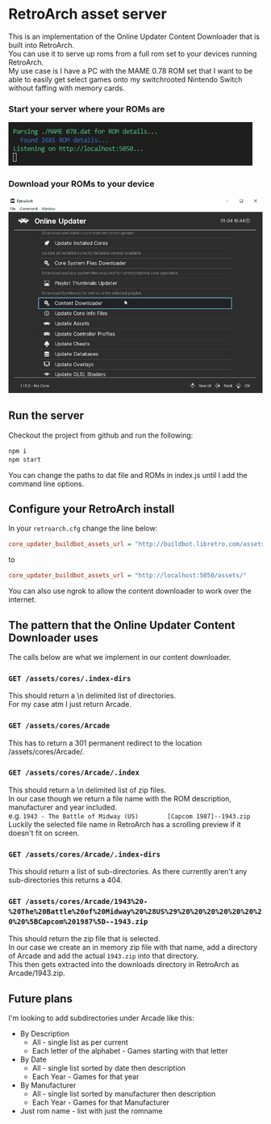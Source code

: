 # RetroArch asset server

This is an implementation of the Online Updater Content Downloader that is built into RetroArch.  
You can use it to serve up roms from a full rom set to your devices running RetroArch.  
My use case is I have a PC with the MAME 0.78 ROM set that I want to be able to easily get select games onto my switchrooted Nintendo Switch without faffing with memory cards.  

### Start your server where your ROMs are  
![Asset Server](/resources/start.png "Asset Server")  
### Download your ROMs to your device  
![Content Downloader](/resources/asset-server.gif "Content Downloader")

## Run the server
Checkout the project from github and run the following:
``` bash
npm i
npm start
```
You can change the paths to dat file and ROMs in index.js until I add the command line options.

## Configure your RetroArch install
In your `retroarch.cfg` change the line below:
``` ini
core_updater_buildbot_assets_url = "http://buildbot.libretro.com/assets/"
```
to
``` ini
core_updater_buildbot_assets_url = "http://localhost:5050/assets/"
```

You can also use ngrok to allow the content downloader to work over the internet.

## The pattern that the Online Updater Content Downloader uses
The calls below are what we implement in our content downloader.

### `GET /assets/cores/.index-dirs`
This should return a \n delimited list of directories.  
For my case atm I just return Arcade.

### `GET /assets/cores/Arcade`
This has to return a 301 permanent redirect to the location /assets/cores/Arcade/.

### `GET /assets/cores/Arcade/.index`
This should return a \n delimited list of zip files.  
In our case though we return a file name with the ROM description, manufacturer and year included.  
e.g. `1943 - The Battle of Midway (US)        [Capcom 1987]--1943.zip`  
Luckily the selected file name in RetroArch has a scrolling preview if it doesn't fit on screen.

### `GET /assets/cores/Arcade/.index-dirs`
This should return a list of sub-directories.
As there currently aren't any sub-directories this returns a 404.

### `GET /assets/cores/Arcade/1943%20-%20The%20Battle%20of%20Midway%20%28US%29%20%20%20%20%20%20%20%20%5BCapcom%201987%5D--1943.zip`
This should return the zip file that is selected.  
In our case we create an in memory zip file with that name, add a directory of Arcade and add the actual `1943.zip` into that directory.  
This then gets extracted into the downloads directory in RetroArch as Arcade/1943.zip.

## Future plans
I'm looking to add subdirectories under Arcade like this:
* By Description
  * All - single list as per current
  * Each letter of the alphabet - Games starting with that letter
* By Date
  * All - single list sorted by date then description
  * Each Year - Games for that year
* By Manufacturer
  * All - single list sorted by manufacturer then description
  * Each Year - Games for that Manufacturer
* Just rom name - list with just the romname

